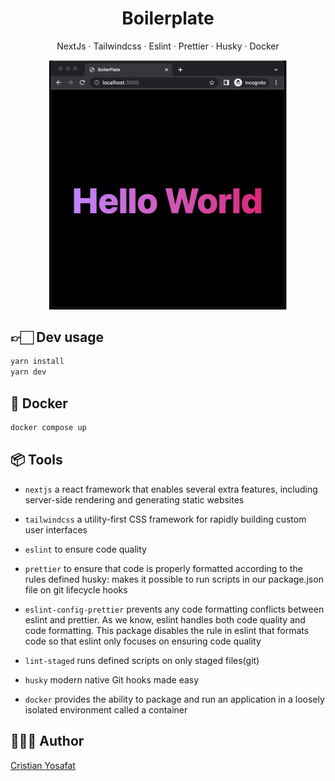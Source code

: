 <h1 align="center"> Boilerplate </h1>

<p align="center">
NextJs · Tailwindcss · Eslint · Prettier · Husky · Docker
</p>

<p align="center">
  <img src="boilerplate.png" width="380" alt="Boilerplate NextJs Tailwindcss Eslint Prettier Husky Docker">
</p>

## 👉🏻 Dev usage
```bash
yarn install
yarn dev
```

## 🐋 Docker
```bash
docker compose up
```

## 📦 Tools
- `nextjs` a react framework that enables several extra features, including server-side rendering and generating static websites

- `tailwindcss` a utility-first CSS framework for rapidly building custom user interfaces

- `eslint` to ensure code quality

- `prettier` to ensure that code is properly formatted according to the rules defined
husky: makes it possible to run scripts in our package.json file on git lifecycle hooks

- `eslint-config-prettier` prevents any code formatting conflicts between eslint and prettier. As we know, eslint handles both code quality and code formatting. This package disables the rule in eslint that formats code so that eslint only focuses on ensuring code quality

- `lint-staged` runs defined scripts on only staged files(git)

- `husky` modern native Git hooks made easy

- `docker` provides the ability to package and run an application in a loosely isolated environment called a container


## 👨🏻‍💻 Author
[Cristian Yosafat](https://github.com/blakepro)